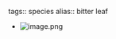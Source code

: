 tags:: species
alias:: bitter leaf

- ![image.png](https://peach-geographical-bat-397.mypinata.cloud/ipfs/QmdGQgiKhoZpZ1UZizzLSf9P8F8wUvAFL4dqSssjhnuPDv)